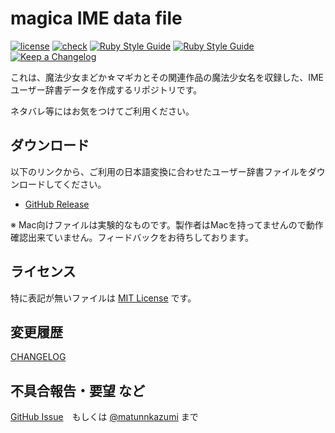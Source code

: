# magica IME data file

[![license](https://img.shields.io/badge/license-MIT-green)](https://spdx.org/licenses/MIT.html)
[![check](https://github.com/matunnkazumi/magica_ime_dict/workflows/check/badge.svg)](https://github.com/matunnkazumi/magica_ime_dict/actions?query=workflow%3A%22check%22)
[![Ruby Style Guide](https://img.shields.io/badge/code_style-rubocop-brightgreen.svg)](https://github.com/rubocop-hq/rubocop)
[![Ruby Style Guide](https://img.shields.io/badge/code_style-community-brightgreen.svg)](https://rubystyle.guide)
[![Keep a Changelog](https://img.shields.io/badge/changelog-Keep%20a%20Changelog%20v1.0.0-%23E05735)](./CHANGELOG.md)

これは、魔法少女まどか☆マギカとその関連作品の魔法少女名を収録した、IMEユーザー辞書データを作成するリポジトリです。

ネタバレ等にはお気をつけてご利用ください。

## ダウンロード
以下のリンクから、ご利用の日本語変換に合わせたユーザー辞書ファイルをダウンロードしてください。
- [GitHub Release](https://github.com/matunnkazumi/magica_ime_dict/releases)

※ Mac向けファイルは実験的なものです。製作者はMacを持ってませんので動作確認出来ていません。フィードバックをお待ちしております。

## ライセンス
特に表記が無いファイルは [MIT License](https://spdx.org/licenses/MIT.html) です。

## 変更履歴
[CHANGELOG](CHANGELOG.md)

## 不具合報告・要望 など
[GitHub Issue](https://github.com/matunnkazumi/magica_ime_dict/issues)　もしくは [@matunnkazumi](https://twitter.com/matunnkazumi) まで

